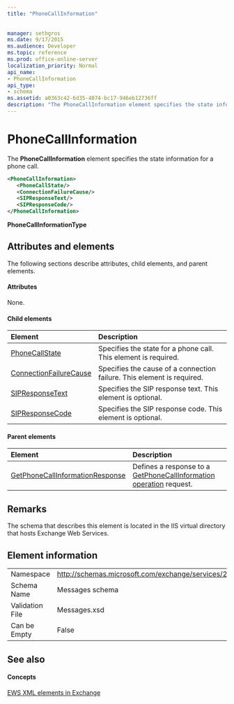 ```yaml
---
title: "PhoneCallInformation"
 
 
manager: sethgros
ms.date: 9/17/2015
ms.audience: Developer
ms.topic: reference
ms.prod: office-online-server
localization_priority: Normal
api_name:
- PhoneCallInformation
api_type:
- schema
ms.assetid: a0363c42-6d35-4074-bc17-946eb12736ff
description: "The PhoneCallInformation element specifies the state information for a phone call."
---
```


# PhoneCallInformation

The **PhoneCallInformation** element specifies the state information for a phone call. 
  
```XML
<PhoneCallInformation>
   <PhoneCallState/>
   <ConnectionFailureCause/>
   <SIPResponseText/>
   <SIPResponseCode/>
</PhoneCallInformation>
```

 **PhoneCallInformationType**
## Attributes and elements

The following sections describe attributes, child elements, and parent elements.
  
#### Attributes

None.
  
#### Child elements

|**Element**|**Description**|
|:-----|:-----|
|[PhoneCallState](phonecallstate.md) <br/> |Specifies the state for a phone call. This element is required.  <br/> |
|[ConnectionFailureCause](connectionfailurecause.md) <br/> |Specifies the cause of a connection failure. This element is required.  <br/> |
|[SIPResponseText](sipresponsetext.md) <br/> |Specifies the SIP response text. This element is optional.  <br/> |
|[SIPResponseCode](sipresponsecode.md) <br/> |Specifies the SIP response code. This element is optional.  <br/> |
   
#### Parent elements

|**Element**|**Description**|
|:-----|:-----|
|[GetPhoneCallInformationResponse](getphonecallinformationresponse.md) <br/> |Defines a response to a [GetPhoneCallInformation operation](getphonecallinformation-operation.md) request.  <br/> |
   
## Remarks

The schema that describes this element is located in the IIS virtual directory that hosts Exchange Web Services.
  
## Element information

|||
|:-----|:-----|
|Namespace  <br/> |http://schemas.microsoft.com/exchange/services/2006/messages  <br/> |
|Schema Name  <br/> |Messages schema  <br/> |
|Validation File  <br/> |Messages.xsd  <br/> |
|Can be Empty  <br/> |False  <br/> |
   
## See also

#### Concepts

[EWS XML elements in Exchange](ews-xml-elements-in-exchange.md)


